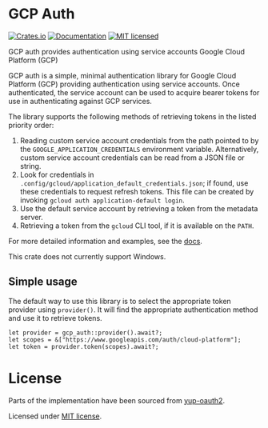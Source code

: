 # GCP Auth

[![Crates.io][crates-badge]][crates-url]
[![Documentation][docs-badge]][docs-url]
[![MIT licensed][mit-badge]][mit-url]

[crates-badge]: https://img.shields.io/crates/v/gcp_auth.svg
[crates-url]: https://crates.io/crates/gcp_auth
[docs-badge]: https://docs.rs/gcp_auth/badge.svg
[docs-url]: https://docs.rs/gcp_auth
[mit-badge]: https://img.shields.io/badge/license-MIT-blue.svg
[mit-url]: LICENSE

GCP auth provides authentication using service accounts Google Cloud Platform (GCP)

GCP auth is a simple, minimal authentication library for Google Cloud Platform (GCP)
providing authentication using service accounts. Once authenticated, the service
account can be used to acquire bearer tokens for use in authenticating against GCP
services.

The library supports the following methods of retrieving tokens in the listed priority order:

1. Reading custom service account credentials from the path pointed to by the
   `GOOGLE_APPLICATION_CREDENTIALS` environment variable. Alternatively, custom service
   account credentials can be read from a JSON file or string.
2. Look for credentials in `.config/gcloud/application_default_credentials.json`;
   if found, use these credentials to request refresh tokens. This file can be created
   by invoking `gcloud auth application-default login`.
3. Use the default service account by retrieving a token from the metadata server.
4. Retrieving a token from the `gcloud` CLI tool, if it is available on the `PATH`.

For more detailed information and examples, see the [docs][docs-url].

This crate does not currently support Windows.

## Simple usage

The default way to use this library is to select the appropriate token provider using `provider()`. It will
find the appropriate authentication method and use it to retrieve tokens.

```rust,no_run
let provider = gcp_auth::provider().await?;
let scopes = &["https://www.googleapis.com/auth/cloud-platform"];
let token = provider.token(scopes).await?;
```

# License

Parts of the implementation have been sourced from [yup-oauth2](https://github.com/dermesser/yup-oauth2).

Licensed under [MIT license](http://opensource.org/licenses/MIT).
